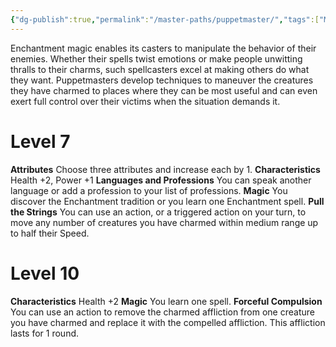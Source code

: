 ```yaml
---
{"dg-publish":true,"permalink":"/master-paths/puppetmaster/","tags":["Magic"]}
---
```


Enchantment magic enables its casters to manipulate the behavior of their enemies. Whether their spells twist emotions or make people unwitting thralls to their charms, such spellcasters excel at making others do what they want. Puppetmasters develop techniques to maneuver the creatures they have charmed to places where they can be most useful and can even exert full control over their victims when the situation demands it.
# Level 7
**Attributes** Choose three attributes and increase each by 1.
**Characteristics** Health +2, Power +1
**Languages and Professions** You can speak another language or add a profession to your list of professions.
**Magic** You discover the Enchantment tradition or you learn one Enchantment spell.
**Pull the Strings** You can use an action, or a triggered action on your turn, to move any number of creatures you have charmed within medium range up to half their Speed.
# Level 10
**Characteristics** Health +2
**Magic** You learn one spell.
**Forceful Compulsion** You can use an action to remove the charmed affliction from one creature you have charmed and replace it with the compelled affliction. This affliction lasts for 1 round.